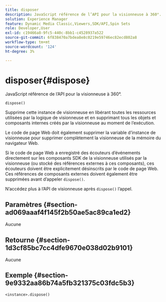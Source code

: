 ```yaml
---
title: disposer
description: JavaScript référence de l’API pour la visionneuse à 360°.
solution: Experience Manager
feature: Dynamic Media Classic,Viewers,SDK/API,Spin Sets
role: Developer,User
exl-id: c19466a8-9fc5-440c-8bb1-c4528937a522
source-git-commit: 6f838470a7bdea8e8c0219e59746ec82ecd802a8
workflow-type: tm+mt
source-wordcount: '124'
ht-degree: 3%

---
```


# disposer{#dispose}

JavaScript référence de l’API pour la visionneuse à 360°.

`dispose()`

Supprime cette instance de visionneuse en libérant toutes les ressources utilisées par la logique de visionneuse et en supprimant tous les objets et composants internes créés par la visionneuse au moment de l’exécution.

Le code de page Web doit également supprimer la variable d’instance de visionneuse pour supprimer complètement la visionneuse de la mémoire du navigateur Web.

Si le code de page Web a enregistré des écouteurs d’événements directement sur les composants SDK de la visionneuse utilisés par la visionneuse (ou stocké des références externes à ces composants), ces écouteurs doivent être explicitement désinscrits par le code de page Web. Ces références de composants externes doivent également être supprimées avant d’appeler `dispose()`.

N’accédez plus à l’API de visionneuse après `dispose()` l’appel.

## Paramètres {#section-ad069aaaf4f145f2b50ae5ac89ca1ed2}

Aucune

## Retourne {#section-1d3cf85bc7cc4dfe9670e038d02b9101}

Aucune

## Exemple {#section-9e9332aa86b74a5fb321375c03fdc5b3}

```
<instance>.dispose()
```
